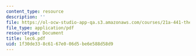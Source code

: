 ```yaml
---
content_type: resource
description: ''
file: https://ol-ocw-studio-app-qa.s3.amazonaws.com/courses/21a-441-the-conquest-of-america-spring-2004/1f30de338c6167e006d5be6e588d58d9_lec6.pdf
file_type: application/pdf
resourcetype: Document
title: lec6.pdf
uid: 1f30de33-8c61-67e0-06d5-be6e588d58d9
---
```

